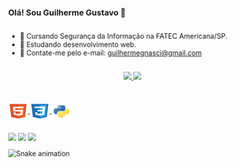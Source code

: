 ### Olá! Sou Guilherme Gustavo 👋

##

- 🔭 Cursando Segurança da Informação na FATEC Americana/SP.
- 🌱 Estudando desenvolvimento web.
- 💬 Contate-me pelo e-mail: guilhermegnasci@gmail.com

##

<div align="center">
  <a href="https://github.com/guilhermegnasci">
  <img height="180em" src="https://github-readme-stats.vercel.app/api?username=guilhermegnasci&show_icons=true&theme=dark&include_all_commits=true&count_private=true"/>
  <img height="180em" src="https://github-readme-stats.vercel.app/api/top-langs/?username=guilhermegnasci&layout=compact&langs_count=7&theme=dark"/>
</div>

##
</div>
<div style="display: inline_block"><br>
  <img align="center" alt="HTML" height="30" width="40" src="https://raw.githubusercontent.com/devicons/devicon/master/icons/html5/html5-original.svg">
  <img align="center" alt="CSS" height="30" width="40" src="https://raw.githubusercontent.com/devicons/devicon/master/icons/css3/css3-original.svg">
  <img align="center" alt="Python" height="30" width="40" src="https://raw.githubusercontent.com/devicons/devicon/master/icons/python/python-original.svg">
</div>
  
  ##
  
  <div> 
  <a href="https://instagram.com/guilherme.g.n/" target="_blank"><img src="https://img.shields.io/badge/-Instagram-%23E4405F?style=for-the-badge&logo=instagram&logoColor=white" target="_blank"></a>
  <a href = "mailto:guilhermegnasci@gmail.com"><img src="https://img.shields.io/badge/-Gmail-%23333?style=for-the-badge&logo=gmail&logoColor=white" target="_blank"></a>
  <a href="https://www.linkedin.com/in/guilherme-gustavo-nascimento-90360321b/" target="_blank"><img src="https://img.shields.io/badge/-LinkedIn-%230077B5?style=for-the-badge&logo=linkedin&logoColor=white" target="_blank"></a>
  
 ![Snake animation](https://github.com/guilhermegnasci/guilhermegnasci/blob/output/github-contribution-grid-snake.svg)
 
</div>
